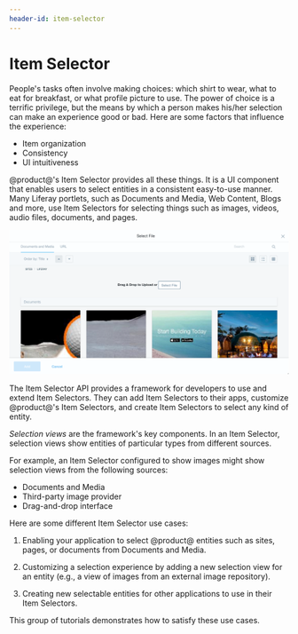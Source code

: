 ```yaml
---
header-id: item-selector
---
```


# Item Selector

People's tasks often involve making choices: which shirt to wear, what to eat
for breakfast, or what profile picture to use. The power of choice is a terrific
privilege, but the means by which a person makes his/her selection can make an
experience good or bad. Here are some factors that influence the experience: 

- Item organization
- Consistency
- UI intuitiveness

@product@'s Item Selector provides all these things. It is a UI component
that enables users to select entities in a consistent easy-to-use manner. Many
Liferay portlets, such as Documents and Media, Web Content, Blogs and more, use
Item Selectors for selecting things such as images, videos, audio files,
documents, and pages.

![Figure 1: Item Selectors let users browse and select different kinds of entities.](../../images/item-selector-dialog-02.png)

The Item Selector API provides a framework for developers to use and extend Item
Selectors. They can add Item Selectors to their apps, customize @product@'s Item
Selectors, and create Item Selectors to select any kind of entity. 

*Selection views* are the framework's key components. In an Item Selector,
selection views show entities of particular types from different sources.

For example, an Item Selector configured to show images might show selection
views from the following sources:

- Documents and Media
- Third-party image provider
- Drag-and-drop interface

Here are some different Item Selector use cases:

1.  Enabling your application to select @product@ entities such as sites, pages,
    or documents from Documents and Media. 

2.  Customizing a selection experience by adding a new selection view for an
    entity (e.g., a view of images from an external image repository). 

3.  Creating new selectable entities for other applications to use in their Item
    Selectors. 

This group of tutorials demonstrates how to satisfy these use cases. 
